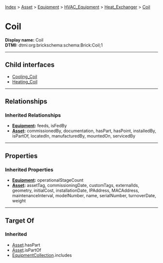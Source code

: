 [Index](../../../../../Index.md) > [Asset](../../../../Asset.md) > [Equipment](../../../Equipment.md) > [HVAC_Equipment](../../HVAC_Equipment.md) > [Heat_Exchanger](../Heat_Exchanger.md) > [Coil](#)
# Coil

**Display name:** Coil<br />
**DTMI:** dtmi:org:brickschema:schema:Brick:Coil;1

---

## Child interfaces
* [Cooling_Coil](Cooling_Coil/Cooling_Coil.md)
* [Heating_Coil](Heating_Coil/Heating_Coil.md)

---

## Relationships
### Inherited Relationships
* **[Equipment](../../../Equipment.md):** feeds, isFedBy
* **[Asset](../../../../Asset.md):** commissionedBy, documentation, hasPart, hasPoint, installedBy, isPartOf, locatedIn, manufacturedBy, mountedOn, servicedBy

---

## Properties
### Inherited Properties
* **[Equipment](../../../Equipment.md):** operationalStageCount
* **[Asset](../../../../Asset.md):** assetTag, commissioningDate, customTags, externalIds, geometry, initialCost, installationDate, IPAddress, MACAddress, maintenanceInterval, modelNumber, name, serialNumber, turnoverDate, weight

---

## Target Of
### Inherited
* [Asset](../../../../Asset.md).hasPart
* [Asset](../../../../Asset.md).isPartOf
* [EquipmentCollection](../../../../../Collection/AssetCollection/EquipmentCollection/EquipmentCollection.md).includes
